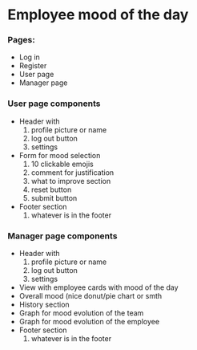 <h1>Employee mood of the day</h1>

<h3> Pages: </h3>
<ul>
  <li> Log in </li>
  <li> Register </li>
  <li> User page </li>
  <li> Manager page </li>
 </ul>
 
<h3> User page components </h3>
<ul>
  <li> Header with
    <ol>
      <li> profile picture or name </li>
      <li> log out button </li>
      <li> settings </li>
    </ol>
  </li>
  <li> Form for mood selection 
    <ol>
      <li> 10 clickable emojis </li>
      <li> comment for justification </li>
      <li> what to improve section </li>
      <li> reset button </li>
      <li> submit button </li>
    </ol>
  </li>
  <li> Footer section
    <ol>
      <li> whatever is in the footer </li>
    </ol>
  </li>
</ul>

<h3> Manager page components </h3>
<ul>
  <li> Header with
    <ol>
      <li> profile picture or name </li>
      <li> log out button </li>
      <li> settings </li>
    </ol>
  </li>
  <li> View with employee cards with mood of the day </li>
  <li> Overall mood (nice donut/pie chart or smth </li>
  <li> History section </li>
  <li> Graph for mood evolution of the team </li>
  <li> Graph for mood evolution of the employee </li>
  <li> Footer section
    <ol>
      <li> whatever is in the footer </li>
    </ol>
  </li>
</ul>

      
